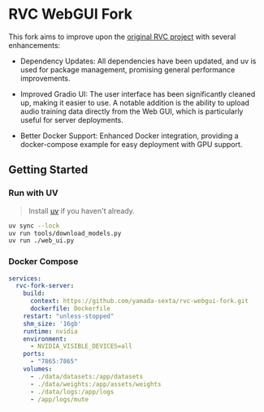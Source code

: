 # RVC WebGUI Fork

This fork aims to improve upon the [original RVC project](https://github.com/RVC-Project/Retrieval-based-Voice-Conversion-WebUI) with several enhancements:

- Dependency Updates: All dependencies have been updated, and uv is used for package management, promising general performance improvements.

- Improved Gradio UI: The user interface has been significantly cleaned up, making it easier to use. A notable addition is the ability to upload audio training data directly from the Web GUI, which is particularly useful for server deployments.

- Better Docker Support: Enhanced Docker integration, providing a docker-compose example for easy deployment with GPU support.

## Getting Started

### Run with UV

> Install [uv](https://docs.astral.sh/uv/#installation) if you haven't already.

```bash
uv sync --lock
uv run tools/download_models.py
uv run ./web_ui.py
```

### Docker Compose

```yml
services:
  rvc-fork-server:
    build:
      context: https://github.com/yamada-sexta/rvc-webgui-fork.git
      dockerfile: Dockerfile
    restart: "unless-stopped"
    shm_size: '16gb'
    runtime: nvidia
    environment:
      - NVIDIA_VISIBLE_DEVICES=all
    ports:
      - "7865:7865"
    volumes:
      - ./data/datasets:/app/datasets
      - ./data/weights:/app/assets/weights
      - ./data/logs:/app/logs
      - /app/logs/mute
```